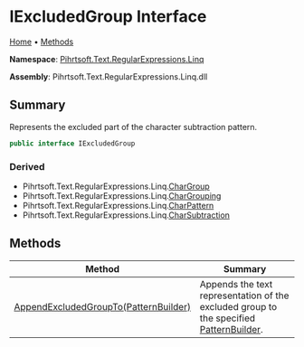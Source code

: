 # IExcludedGroup Interface

[Home](../../../../../README.md) &#x2022; [Methods](#methods)

**Namespace**: [Pihrtsoft.Text.RegularExpressions.Linq](../README.md)

**Assembly**: Pihrtsoft\.Text\.RegularExpressions\.Linq\.dll

## Summary

Represents the excluded part of the character subtraction pattern\.

```csharp
public interface IExcludedGroup
```

### Derived

* Pihrtsoft\.Text\.RegularExpressions\.Linq\.[CharGroup](../CharGroup/README.md)
* Pihrtsoft\.Text\.RegularExpressions\.Linq\.[CharGrouping](../CharGrouping/README.md)
* Pihrtsoft\.Text\.RegularExpressions\.Linq\.[CharPattern](../CharPattern/README.md)
* Pihrtsoft\.Text\.RegularExpressions\.Linq\.[CharSubtraction](../CharSubtraction/README.md)

## Methods

| Method | Summary |
| ------ | ------- |
| [AppendExcludedGroupTo(PatternBuilder)](AppendExcludedGroupTo/README.md) | Appends the text representation of the excluded group to the specified [PatternBuilder](../PatternBuilder/README.md)\. |

